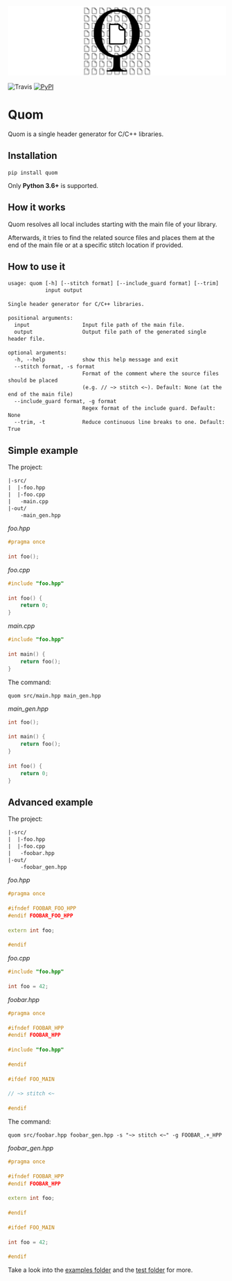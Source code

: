![logo](https://raw.githubusercontent.com/Viatorus/quom/master/artwork/logo_banner.png)

![Travis](https://travis-ci.org/Viatorus/quom.svg?branch=master)
[![PyPI](https://img.shields.io/pypi/v/quom.svg)](https://pypi.org/project/Quom/)


# Quom
Quom is a single header generator for C/C++ libraries.

## Installation

```
pip install quom
```

Only **Python 3.6+** is supported.

## How it works

Quom resolves all local includes starting with the main file of your library.

Afterwards, it tries to find the related source files and places them at the end of the main file
or at a specific stitch location if provided.

## How to use it

```
usage: quom [-h] [--stitch format] [--include_guard format] [--trim]
            input output

Single header generator for C/C++ libraries.

positional arguments:
  input                 Input file path of the main file.
  output                Output file path of the generated single header file.

optional arguments:
  -h, --help            show this help message and exit
  --stitch format, -s format
                        Format of the comment where the source files should be placed
                        (e.g. // ~> stitch <~). Default: None (at the end of the main file)
  --include_guard format, -g format
                        Regex format of the include guard. Default: None
  --trim, -t            Reduce continuous line breaks to one. Default: True
```

## Simple example

The project:

```
|-src/
|  |-foo.hpp
|  |-foo.cpp
|   -main.cpp
|-out/
    -main_gen.hpp
```

*foo.hpp*

```cpp
#pragma once

int foo();
```

*foo.cpp*

```cpp
#include "foo.hpp"

int foo() {
    return 0;
}
```

*main.cpp*

```cpp
#include "foo.hpp"

int main() {
    return foo();
}
```

The command:

```
quom src/main.hpp main_gen.hpp
```

*main_gen.hpp*

```cpp
int foo();

int main() {
    return foo();
}

int foo() {
    return 0;
}
```

## Advanced example

The project:

```
|-src/
|  |-foo.hpp
|  |-foo.cpp
|   -foobar.hpp
|-out/
    -foobar_gen.hpp
```

*foo.hpp*

```cpp
#pragma once

#ifndef FOOBAR_FOO_HPP
#endif FOOBAR_FOO_HPP

extern int foo; 

#endif
```

*foo.cpp*

```cpp
#include "foo.hpp"

int foo = 42;
```

*foobar.hpp*

```cpp
#pragma once

#ifndef FOOBAR_HPP
#endif FOOBAR_HPP

#include "foo.hpp"

#endif

#ifdef FOO_MAIN

// ~> stitch <~

#endif
```

The command:

```
quom src/foobar.hpp foobar_gen.hpp -s "~> stitch <~" -g FOOBAR_.+_HPP
```

*foobar_gen.hpp*

```cpp
#pragma once

#ifndef FOOBAR_HPP
#endif FOOBAR_HPP

extern int foo;

#endif

#ifdef FOO_MAIN

int foo = 42;

#endif
```

Take a look into the [examples folder](examples/) and the [test folder](tests/test_quom) for more.
